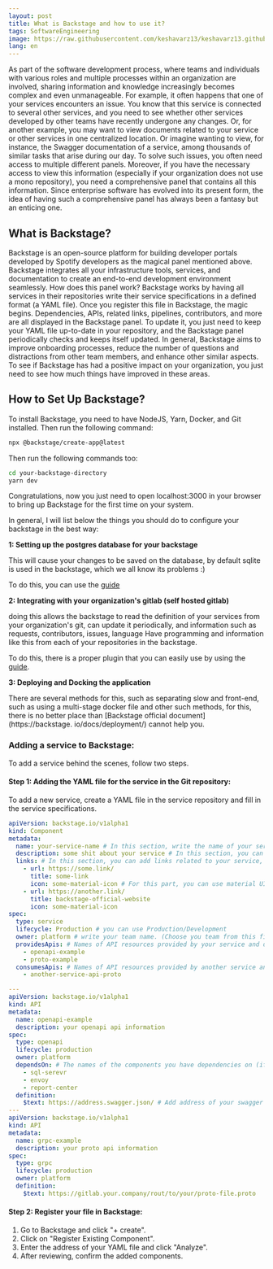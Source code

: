 ```yaml
---
layout: post
title: What is Backstage and how to use it? 
tags: SoftwareEngineering
image: https://raw.githubusercontent.com/keshavarz13/keshavarz13.github.io/main/images/backstage.jpg
lang: en
---
```



As part of the software development process, where teams and individuals with various roles and multiple processes within an organization are involved, sharing information and knowledge increasingly becomes complex and even unmanageable. For example, it often happens that one of your services encounters an issue. You know that this service is connected to several other services, and you need to see whether other services developed by other teams have recently undergone any changes. Or, for another example, you may want to view documents related to your service or other services in one centralized location. Or imagine wanting to view, for instance, the Swagger documentation of a service, among thousands of similar tasks that arise during our day. To solve such issues, you often need access to multiple different panels. Moreover, if you have the necessary access to view this information (especially if your organization does not use a mono repository), you need a comprehensive panel that contains all this information. Since enterprise software has evolved into its present form, the idea of having such a comprehensive panel has always been a fantasy but an enticing one.

## What is Backstage?

Backstage is an open-source platform for building developer portals developed by Spotify developers as the magical panel mentioned above. Backstage integrates all your infrastructure tools, services, and documentation to create an end-to-end development environment seamlessly. How does this panel work? Backstage works by having all services in their repositories write their service specifications in a defined format (a YAML file). Once you register this file in Backstage, the magic begins. Dependencies, APIs, related links, pipelines, contributors, and more are all displayed in the Backstage panel. To update it, you just need to keep your YAML file up-to-date in your repository, and the Backstage panel periodically checks and keeps itself updated. In general, Backstage aims to improve onboarding processes, reduce the number of questions and distractions from other team members, and enhance other similar aspects. To see if Backstage has had a positive impact on your organization, you just need to see how much things have improved in these areas.


## How to Set Up Backstage?

To install Backstage, you need to have NodeJS, Yarn, Docker, and Git installed. Then run the following command:

```sh
npx @backstage/create-app@latest
```

Then run the following commands too:

```sh
cd your-backstage-directory
yarn dev
```

Congratulations, now you just need to open localhost:3000 in your browser to bring up Backstage for the first time on your system.

In general, I will list below the things you should do to configure your backstage in the best way:

<b>
1: Setting up the postgres database for your backstage
</b>

  This will cause your changes to be saved on the database, by default sqlite is used in the backstage, which we all know its problems :)

  To do this, you can use the [guide](https://backstage.io/docs/getting-started/configuration#install-and-configure-postgresql)


<b>
2: Integrating with your organization's gitlab (self hosted gitlab)
</b>

  doing this allows the backstage to read the definition of your services from your organization's git, can update it periodically, and information such as requests, contributors, issues, language Have programming and information like this from each of your repositories in the backstage.

  To do this, there is a proper plugin that you can easily use by using the [guide](https://github.com/immobiliare/backstage-plugin-gitlab).


<b>
3: Deploying and Docking the application
</b>

  There are several methods for this, such as separating slow and front-end, such as using a multi-stage docker file and other such methods, for this, there is no better place than [Backstage official document](https://backstage. io/docs/deployment/) cannot help you.


### Adding a service to Backstage:
To add a service behind the scenes, follow two steps.

#### Step 1: Adding the YAML file for the service in the Git repository:
To add a new service, create a YAML file in the service repository and fill in the service specifications.

```yaml
apiVersion: backstage.io/v1alpha1
kind: Component
metadata:
  name: your-service-name # In this section, write the name of your service, for example, report-center and...
  description: some shit about your service # In this section, you can explain a little about what this service is for.
  links: # In this section, you can add links related to your service, such as Grafana, Hangfire, Confluence, etc.
    - url: https://some.link/ 
      title: some-link 
      icon: some-material-icon # For this part, you can use material UI icons, for example, dashboard, etc. To be able to use the right icon, you can use this link: https://fonts.google.com/icons
    - url: https://another.link/
      title: backstage-official-website
      icon: some-material-icon
spec:
  type: service 
  lifecycle: Production # you can use Production/Development
  owner: platform # write your team name. (Choose you team from this file: )
  providesApis: # Names of API resources provided by your service and defined below (you can have any number of APIs)
    - openapi-example 
    - proto-example
  consumesApis: # Names of API resources provided by another service and defined in the entities.yaml of that service(you can have any number of APIs)
    - another-service-api-proto 

--- 
apiVersion: backstage.io/v1alpha1
kind: API
metadata:
  name: openapi-example 
  description: your openapi api information
spec:
  type: openapi
  lifecycle: production
  owner: platform
  dependsOn: # The names of the components you have dependencies on (if that component exists in the backstage, the name you enter must be the same as its name in the backstage)
    - sql-serevr
    - envoy
    - report-center
  definition:
    $text: https://address.swagger.json/ # Add address of your swagger json for example https://foo.bar/swagger/v1/swagger.json
--- 
apiVersion: backstage.io/v1alpha1
kind: API
metadata:
  name: grpc-example
  description: your proto api information
spec:
  type: grpc
  lifecycle: production
  owner: platform
  definition:
    $text: https://gitlab.your.company/rout/to/your/proto-file.proto
```

#### Step 2: Register your file in Backstage:
1. Go to Backstage and click "+ create".
2. Click on "Register Existing Component".
3. Enter the address of your YAML file and click "Analyze".
4. After reviewing, confirm the added components.
